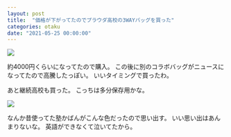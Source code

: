 ```yaml
---
layout: post
title:  "価格が下がってたのでプラウダ高校の3WAYバッグを買った"
categories: otaku
date: "2021-05-25 00:00:00"
---
```


<a href="https://www.amazon.co.jp/gp/product/B088ZDZ344?ie=UTF8&psc=1&linkCode=li3&tag=infirmaria112-22&linkId=47f95caa67a46f21a5c2aa641563780a&language=ja_JP&ref_=as_li_ss_il" target="_blank"><img border="0" src="//ws-fe.amazon-adsystem.com/widgets/q?_encoding=UTF8&ASIN=B088ZDZ344&Format=_SL250_&ID=AsinImage&MarketPlace=JP&ServiceVersion=20070822&WS=1&tag=infirmaria112-22&language=ja_JP" ></a><img src="https://ir-jp.amazon-adsystem.com/e/ir?t=infirmaria112-22&language=ja_JP&l=li3&o=9&a=B088ZDZ344" width="1" height="1" border="0" alt="" style="border:none !important; margin:0px !important;" />

約4000円くらいになってたので購入。
この後に別のコラボバッグがニュースになってたので高騰したっぽい。
いいタイミングで買ったわ。

あと継続高校も買った。
こっちは多分保存用かな。

<a href="https://www.amazon.co.jp/%E3%82%AC%E3%83%AB%E3%83%91%E3%83%B3%E3%83%84%E3%82%A1%E3%83%BC3WAY%E3%83%90%E3%83%83%E3%82%B0-TYPE-%E7%B6%99%E7%B6%9A%E9%AB%98%E6%A0%A1%E3%80%90%E3%82%B0%E3%83%83%E3%82%BA%E3%80%91%E3%80%90%E5%AE%8C%E5%85%A8%E6%96%B0%E8%A6%8F%E6%8F%8F%E3%81%8D%E4%B8%8B%E3%82%8D%E3%81%97%E7%89%B9%E5%85%B8-%E3%83%9F%E3%82%AB%E3%83%BB%E8%A7%92%E5%9E%8B%E7%BC%B6%E3%83%90%E3%83%83%E3%82%B8-%E4%BB%98%E3%81%8D%E3%80%91/dp/B088ZJGFP3?pd_rd_w=e8YBB&pf_rd_p=949e26f5-c2ef-4c96-bfde-49d7614d0317&pf_rd_r=V2CHJQM8S6DX10YQDWJP&pd_rd_r=965ed044-cd33-403c-bc9c-ddfe181097b8&pd_rd_wg=8Ww1F&pd_rd_i=B088ZJGFP3&psc=1&linkCode=li3&tag=infirmaria112-22&linkId=8f39260b9d4f39d87a268a08bdc63d6d&language=ja_JP&ref_=as_li_ss_il" target="_blank"><img border="0" src="//ws-fe.amazon-adsystem.com/widgets/q?_encoding=UTF8&ASIN=B088ZJGFP3&Format=_SL250_&ID=AsinImage&MarketPlace=JP&ServiceVersion=20070822&WS=1&tag=infirmaria112-22&language=ja_JP" ></a><img src="https://ir-jp.amazon-adsystem.com/e/ir?t=infirmaria112-22&language=ja_JP&l=li3&o=9&a=B088ZJGFP3" width="1" height="1" border="0" alt="" style="border:none !important; margin:0px !important;" />

なんか昔使ってた塾かばんがこんな色だったので思い出す。
いい思い出はあんまりないな。
英語ができなくて泣いてたから。
